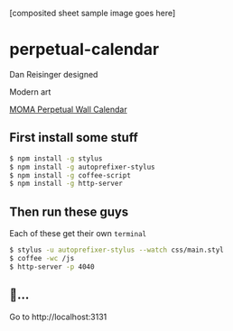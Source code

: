 [composited sheet sample image goes here]

# perpetual-calendar

Dan Reisinger designed

Modern art

[MOMA Perpetual Wall Calendar][MOMA]

## First install some stuff

```bash
$ npm install -g stylus
$ npm install -g autoprefixer-stylus
$ npm install -g coffee-script
$ npm install -g http-server
```

## Then run these guys

Each of these get their own `terminal`

```bash
$ stylus -u autoprefixer-stylus --watch css/main.styl
$ coffee -wc /js
$ http-server -p 4040
```

## 🔮…

Go to http://localhost:3131



[moma]:http://www.momastore.org/museum/moma/ProductDisplay?storeId=10001&catalogId=10451&langId=-1&categoryId=11526&parent_category_rn=26674&productId=164102&keyWord=Perpetual%20Wall%20Calendar&purpose=crawl